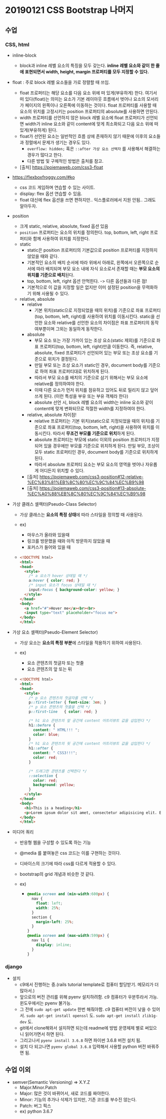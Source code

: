# 20190121 CSS Bootstrap 나머지

## 수업

### CSS, html

- inline-block

  - block과 inline 레벨 요소의 특징을 모두 갖는다. **inline 레벨 요소와 같이 한 줄에 표현되면서 width, height, margin 프로퍼티를 모두 지정할 수 있다.**

- float : 주로 block 레벨 요소들을 가로 정렬할 때 쓰임.

  - float 프로퍼티는 해당 요소를 다음 요소 위에 떠 있게(부유하게) 한다. 여기서 떠 있다(float)는 의미는 요소가 기본 레이아웃 흐름에서 벗어나 요소의 모서리가 페이지의 왼쪽이나 오른쪽에 이동하는 것이다. float 프로퍼티를 사용할 때 요소의 위치를 고정시키는 position 프로퍼티의 absolute를 사용하면 안된다.
  - width 프로퍼티를 선언하지 않은 block 레벨 요소에 float 프로퍼티가 선언되면 width가 inline 요소와 같이 content에 맞게 최소화되고 다음 요소 위에 떠 있게(부유하게) 된다.
  - float가 선언된 요소는 일반적인 흐름 상에 존재하지 않기 때문에 이후의 요소들과 정렬에서 문제가 생기는 경우도 있다.
    - `overflow: hidden;` 혹은 `::after 가상 요소 선택자` 를 사용해서 해결하는 경우가 많다고 한다.
    - 다른 방법 및 구체적인 방법은 출처를 참고.
  - [출처] https://poiemaweb.com/css3-float

- https://flexboxfroggy.com/#ko

  - css 코드 게임하며 연습할 수 있는 사이트.
  - display: flex 옵션 연습할 수 있음.
  - float 대신에 flex 옵션을 쓰면 편하지만.. 익스플로러에서 지원 안됨.. 그래도 알아두자.

- position
  - 크게 static, relative, absolute, fixed 옵션 있음
  - `position` 프로퍼티는 요소의 위치를 정의한다. top, bottom, left, right 프로퍼티와 함께 사용하여 위치를 지정한다.
  - static
    - static은 position 프로퍼티의 기본값으로 position 프로퍼티를 지정하지 않았을 때와 같다.
    - 기본적인 요소의 배치 순서에 따라 위에서 아래로, 왼쪽에서 오른쪽으로 순서에 따라 배치되며 부모 요소 내에 자식 요소로서 존재할 때는 **부모 요소의 위치를 기준으로 배치**된다.
    - top, bottom, left, right 옵션 안먹힌다. -> 다른 옵션들과 다른 점!
    - 기본적으로 이 값을 지정할 일은 없지만 이미 설정된 position을 무력화하기 위해 사용될 수 있다.
  - relative, absolute
    - relative
      - 기본 위치(static으로 지정되었을 때의 위치)를 기준으로 좌표 프로퍼티(top, bottom, left, right)를 사용하여 위치를 이동시킨다. static을 선언한 요소와 relative를 선언한 요소의 차이점은 좌표 프로퍼티의 동작 여부뿐이며 그외는 동일하게 동작한다.
    - absolute
      - 부모 요소 또는 가장 가까이 있는 조상 요소(static 제외)를 기준으로 좌표 프로퍼티(top, bottom, left, right)만큼 이동한다. 즉, relative, absolute, fixed 프로퍼티가 선언되어 있는 부모 또는 조상 요소를 기준으로 위치가 결정된다.
      - 만일 부모 또는 조상 요소가 static인 경우, document body를 기준으로 하여 좌표 프로퍼티대로 위치하게 된다.
      - 따라서 부모 요소를 배치의 기준으로 삼기 위해서는 부모 요소에 relative를 정의하여야 한다.
      - 이때 다른 요소가 먼저 위치를 점유하고 있어도 뒤로 밀리지 않고 덮어쓰게 된다. (이런 특성을 부유 또는 부유 객체라 한다)
      - absolute 선언 시, block 레벨 요소의 width는 inline 요소와 같이 content에 맞게 변화되므로 적절한 width를 지정하여야 한다.
    - relative, absolute 차이점!
      - relative 프로퍼티는 기본 위치(static으로 지정되었을 때의 위치)를 기준으로 좌표 프로퍼티(top, bottom, left, right)을 사용하여 위치를 이동시킨다. 따라서 **무조건 부모를 기준으로 위치**하게 된다.
      - absolute 프로퍼티는 부모에 static 이외의 position 프로퍼티가 지정되어 있을 경우에만 부모를 기준으로 위치하게 된다. 만일 부모, 조상이 모두 static 프로퍼티인 경우, document body를 기준으로 위치하게 된다.
      - 따라서 absolute 프로퍼티 요소는 부모 요소의 영역을 벗어나 자유롭게 어디든지 위치할 수 있다.
    - [출처] https://poiemaweb.com/css3-position#12-relative-%EC%83%81%EB%8C%80%EC%9C%84%EC%B9%98
    - [출처] https://poiemaweb.com/css3-position#13-absolute-%EC%A0%88%EB%8C%80%EC%9C%84%EC%B9%98

- 가상 클래스 셀렉터(Pseudo-Class Selector)

  - 가상 클래스는 **요소의 특정 상태**에 따라 스타일을 정의할 때 사용된다.

  - ex)

    - 마우스가 올라와 있을때
    - 링크를 방문했을 때와 아직 방문하지 않았을 때
    - 포커스가 들어와 있을 때

  - ```html
    <!DOCTYPE html>
    <html>
    <head>
      <style>
        /* a 요소가 hover 상태일 때 */
        a:hover { color: red; }
        /* input 요소가 focus 상태일 때 */
        input:focus { background-color: yellow; }
      </style>
    </head>
    <body>
      <a href="#">Hover me</a><br><br>
      <input type="text" placeholder="focus me">
    </body>
    </html>
    ```

- 가상 요소 셀렉터(Pseudo-Element Selector)

  - 가상 요소는 **요소의 특정 부분**에 스타일을 적용하기 위하여 사용된다.

  - ex)

    - 요소 콘텐츠의 첫글자 또는 첫줄
    - 요소 콘텐츠의 앞 또는 뒤

  - ```html
    <!DOCTYPE html>
    <html>
    <head>
      <style>
        /* p 요소 콘텐츠의 첫글자를 선택 */
        p::first-letter { font-size: 3em; }
        /* p 요소 콘텐츠의 첫줄을 선택 */
        p::first-line   { color: red; }
    
        /* h1 요소 콘텐츠의 앞 공간에 content 어트리뷰트 값을 삽입한다 */
        h1::before {
          content: " HTML!!! ";
          color: blue;
        }
        /* h1 요소 콘텐츠의 뒷 공간에 content 어트리뷰트 값을 삽입한다 */
        h1::after {
          content: " CSS3!!!";
          color: red;
        }
    
        /* 드래그한 콘텐츠를 선택한다 */
        ::selection {
          color: red;
          background: yellow;
        }
      </style>
    </head>
    <body>
      <h1>This is a heading</h1>
      <p>Lorem ipsum dolor sit amet, consectetur adipisicing elit. Explicabo illum sunt distinctio sed, tempore, repellat rerum et ea laborum voluptatum! Quisquam error fugiat debitis maiores officiis, tenetur ullam amet in!</p>
    </body>
    </html>
    ```


- 미디어 쿼리

  - 반응형 웹을 구성할 수 있도록 하는 기능

  - @media 를 붙여놓은 css 코드는 이를 구현하는 것이다.

  - 디바이스의 크기에 따라 css를 다르게 적용할 수 있다.

  - bootstrap의 grid 개념과 비슷한 것 같다.

  - ex)

    - ```css
      @media screen and (min-width:600px) {
        nav {
          float: left;
          width: 25%;
        }
        section {
          margin-left: 25%;
        }
      }
      @media screen and (max-width:599px) {
        nav li {
          display: inline;
        }
      }
      ```



### django

- 설치
  - c9에서 진행하는 중.(rails tutorial template로 컴퓨터 할당받기. 메모리가 더 많아서.)
  - 앞으로의 버전 관리를 위해 pyenv 설치하려함. c9 컴퓨터가 우분투라서 가능. 윈도우에서는 pyenv 불가능.
  - 그 전에 `sudo apt-get update` 한번 해줘야함. c9 컴퓨터 버전이 낮을 수 있어서. `sudo apt-get install openssl` 도. `sudo apt-get install zlib1g-dev` 도.
  - git에서 clone해와서 설치하면 되는데 readme에 방법 운영체제 별로 써있으니 읽어가면서 하면 된다.
  - 그리고나서 `pyenv install 3.6.8` 하면 파이썬 3.6.8 버전 설치 됨.
  - 설치 다 되고나면 `pyenv global 3.6.8` 입력해서 사용할 python 버전 바꿔주면 됨.







## 수업 이외

- semver(Semantic Versioning) => X.Y.Z
  - Major.Minor.Patch
  - Major: 많은 것이 바뀌어서, 새로 코드를 짜야한다.
  - Minor: 기능의 추가나 삭제가 있지만, 기존 코드를 부수진 않는다.
  - Patch: 버그 픽스
  - ex) python 3.6.7